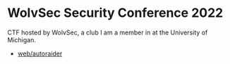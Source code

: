 # WolvSec Security Conference 2022

CTF hosted by WolvSec, a club I am a member in at the University of Michigan.

- [web/autoraider](autoraider/README.md)
